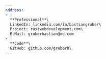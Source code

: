 ```yaml
---
address:
- |
  **Professional**\
  LinkedIn: linkedin.com/in/bastiangruber\
  Project: rustwebdevelopment.com\
  E-Mail: gruberbastian@me.com
- |
  **Code**\
  GitHub: github.com/gruberb\
---
```


